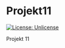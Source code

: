 # Projekt11

[![License: Unlicense](https://img.shields.io/badge/license-Unlicense-blue.svg)](http://unlicense.org/)

Projekt 11
